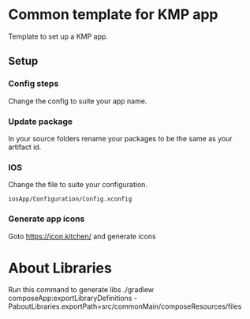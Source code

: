 # Common template for KMP app
Template to set up a KMP app.

## Setup
### Config steps

Change the config to suite your app name.
### Update package
In your source folders rename your packages to be the same as your artifact id.

### IOS
Change the file to suite your configuration.

`iosApp/Configuration/Config.xconfig`

### Generate app icons
Goto https://icon.kitchen/ and generate icons

# About Libraries
Run this command to generate libs
./gradlew composeApp:exportLibraryDefinitions -PaboutLibraries.exportPath=src/commonMain/composeResources/files


